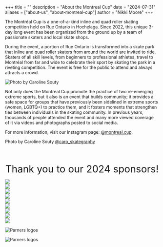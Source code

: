 +++
title = ""
description = "About the Montreal Cup"
date = "2024-07-31"
aliases = ["about-us", "about-montreal-cup"]
author = "Nikki Moore"
+++

The Montréal Cup is a one-of-a-kind inline and quad roller skating competition held on Rue Ontario in Hochelaga. Since 2022, this unique 3-day long event has been organized from the ground up by a team of passionate skaters and local skate shops. 

During the event, a portion of Rue Ontario is transformed into a skate park that inline and quad roller skaters from around the world are invited to ride. Skaters of all skill levels, from beginners to professional athletes, travel to Montréal from far and wide to celebrate their sport by skating the park in a riveting competition. The event is free for the public to attend and always attracts a crowd. 

![Photo by Caroline Souty](/img/20240908-carosouty-montrealcup--37.jpg)

Not only does the Montreal Cup promote the practice of two re-emerging extreme sports, but it also is an event that builds community; it provides a safe space for groups that have previously been sidelined in extreme sports (women, LGBTQ+) to practice them, and it fosters moments that strengthen ties between individuals in the skating community. In previous years, thousands of people attended the event and many more viewed coverage of it via videos and photographs posted to social media.

For more information, visit our Instagram page: [@montreal.cup](https://www.instagram.com/montreal.cup/?hl=en).

Photo by Caroline Souty [@caro_skategraphy](https://www.instagram.com/caro_skategraphy/?hl=en)

<!--
<div class="mobileHide">
    <p style="text-align: center">
        <font size="+3"> Co-organizers </font>
    </p>    
</div>

<div class="hide-on-desktop">
    <p style="text-align: center">
        <font size="+2"> Co-organizers </font>
    </p>        
</div>
-->

</br>
</br>

<div class="mobileHide">
    <p style="text-align: center">
        <font size="+3"> Thank you to our 2024 sponsors! </font>
    </p>    
</div>

<div class="hide-on-desktop">
    <p style="text-align: center">
        <font size="+2"> Thank you to our 2024 sponsors! </font>
    </p>        
</div>

<div class="container_coorg">
	<div class="mybutton"> <a href="https://solo-inline.com/"><img src="/img/sponsorlogos/BoutiqueSoloInline.png"></a> </div> 
    <div class="mybutton"> <a href="https://hochelaga.ca/"><img src="/img/sponsorlogos/Hochelaga2.png"></a> </div>
</div>

<!--
<div class="mobileHide">
    <p style="text-align: center">
        <font size="+3"> Main Sponsors </font>
    </p>    
</div>

<div class="hide-on-desktop">
    <p style="text-align: center">
        <font size="+2"> Main Sponsors </font>
    </p>        
</div>
-->

<div class="container_sponsors3">
	<div class="mybutton"> <a href="https://aciervulcan.com/"><img src="/img/sponsorlogos/AcierVulcan.png"> </a>  </div>
    <div class="mybutton"> <a href="https://www.rollerblade.com/canada/"><img src="/img/sponsorlogos/Rollerblade_resized.png"> </a> </div>
    <div class="mybutton"> <a href="https://riedellskates.com/"><img src="/img/sponsorlogos/Riedell_resized.png"> </a> </div>
</div>

<div class="container_sponsors4">
	<div class="mybutton"> <a href="https://k2skates.com/"><img src="/img/sponsorlogos/K2_resized.png"> </a>  </div>
	<div class="mybutton"> <a href="https://www.lowlifemtl.com/"><img src="/img/sponsorlogos/Lowlife_resized.png"> </a>  </div>
    <div class="mybutton"> <a href="https://www.nitroskatesto.ca/"><img src="/img/sponsorlogos/Nitro_resized.png"> </a>  </div>
    <div class="mybutton"> <a href="https://thesadpeopleclub.com/"><img src="/img/sponsorlogos/SadPeopleClub_resized.png"> </a>  </div>
</div>

<style type="text/css">
        .mobileHide { display: inline;}
        /* Smartphone Portrait and Landscape */
        @media only screen
        and (min-device-width : 320px)
        and (max-device-width : 480px){  .mobileHide { display: none;}}
     </style>

<style type="text/css">
@media screen and (min-width: 481px) {
  .hide-on-desktop {
    display: none;
  }
}
 </style>

<!--
<div class="mobileHide">
    <p style="text-align: center">
        <font size="+3"> Sponsoring Partners </font>
    </p>    
</div>

<div class="hide-on-desktop">
    <p style="text-align: center">
        <font size="+2"> Sponsoring Partners </font>
    </p>        
</div>
-->

![Parners logos](/img/sponsorlogos/sponsoringpartners_grid.png "100%")

<!--
<div class="mobileHide">
    <p style="text-align: center">
        <font size="+3"> Partners </font>
    </p>    
</div>

<div class="hide-on-desktop">
    <p style="text-align: center">
        <font size="+2"> Partners </font>
    </p>        
</div>
-->

![Parners logos](/img/sponsorlogos/partners_logos.png "100%")

